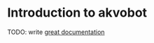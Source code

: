 # Introduction to akvobot

TODO: write [great documentation](http://jacobian.org/writing/what-to-write/)
